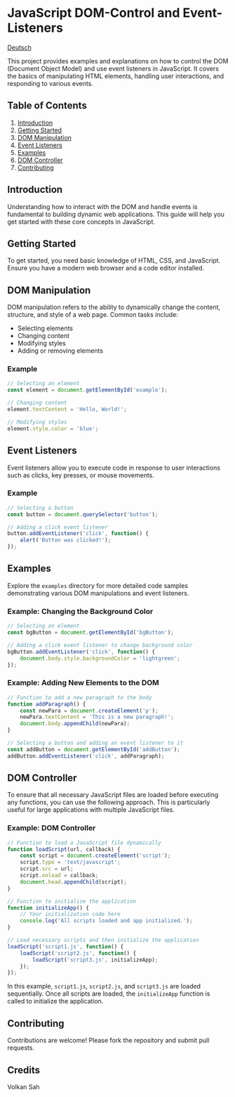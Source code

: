 # JavaScript DOM-Control and Event-Listeners
[Deutsch](LIES-MICH.md)

This project provides examples and explanations on how to control the DOM (Document Object Model) and use event listeners in JavaScript. It covers the basics of manipulating HTML elements, handling user interactions, and responding to various events.

## Table of Contents
1. [Introduction](#introduction)
2. [Getting Started](#getting-started)
3. [DOM Manipulation](#dom-manipulation)
4. [Event Listeners](#event-listeners)
5. [Examples](#examples)
6. [DOM Controller](#dom-controller)
7. [Contributing](#contributing)

## Introduction
Understanding how to interact with the DOM and handle events is fundamental to building dynamic web applications. This guide will help you get started with these core concepts in JavaScript.

## Getting Started
To get started, you need basic knowledge of HTML, CSS, and JavaScript. Ensure you have a modern web browser and a code editor installed.

## DOM Manipulation
DOM manipulation refers to the ability to dynamically change the content, structure, and style of a web page. Common tasks include:
- Selecting elements
- Changing content
- Modifying styles
- Adding or removing elements

### Example
```javascript
// Selecting an element
const element = document.getElementById('example');

// Changing content
element.textContent = 'Hello, World!';

// Modifying styles
element.style.color = 'blue';
```

## Event Listeners
Event listeners allow you to execute code in response to user interactions such as clicks, key presses, or mouse movements. 

### Example
```javascript
// Selecting a button
const button = document.querySelector('button');

// Adding a click event listener
button.addEventListener('click', function() {
    alert('Button was clicked!');
});
```

## Examples
Explore the `examples` directory for more detailed code samples demonstrating various DOM manipulations and event listeners.

### Example: Changing the Background Color
```javascript
// Selecting an element
const bgButton = document.getElementById('bgButton');

// Adding a click event listener to change background color
bgButton.addEventListener('click', function() {
    document.body.style.backgroundColor = 'lightgreen';
});
```

### Example: Adding New Elements to the DOM
```javascript
// Function to add a new paragraph to the body
function addParagraph() {
    const newPara = document.createElement('p');
    newPara.textContent = 'This is a new paragraph!';
    document.body.appendChild(newPara);
}

// Selecting a button and adding an event listener to it
const addButton = document.getElementById('addButton');
addButton.addEventListener('click', addParagraph);
```

## DOM Controller
To ensure that all necessary JavaScript files are loaded before executing any functions, you can use the following approach. This is particularly useful for large applications with multiple JavaScript files.

### Example: DOM Controller
```javascript
// Function to load a JavaScript file dynamically
function loadScript(url, callback) {
    const script = document.createElement('script');
    script.type = 'text/javascript';
    script.src = url;
    script.onload = callback;
    document.head.appendChild(script);
}

// Function to initialize the application
function initializeApp() {
    // Your initialization code here
    console.log('All scripts loaded and app initialized.');
}

// Load necessary scripts and then initialize the application
loadScript('script1.js', function() {
    loadScript('script2.js', function() {
        loadScript('script3.js', initializeApp);
    });
});
```

In this example, `script1.js`, `script2.js`, and `script3.js` are loaded sequentially. Once all scripts are loaded, the `initializeApp` function is called to initialize the application.

## Contributing
Contributions are welcome! Please fork the repository and submit pull requests.

## Credits
Volkan Sah
